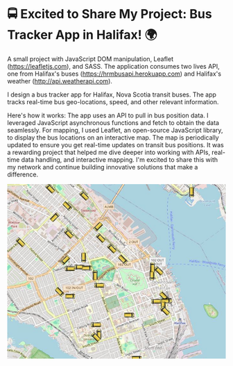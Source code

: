 # 🚍 Excited to Share My Project: Bus Tracker App in Halifax! 🌍

A small project with JavaScript DOM manipulation, Leaflet (https://leafletjs.com), and SASS.
The application consumes two lives API, one from Halifax's buses (https://hrmbusapi.herokuapp.com) and Halifax's weather (http://api.weatherapi.com). 

I design a bus tracker app for Halifax, Nova Scotia transit buses. The app tracks real-time bus geo-locations, speed, and other relevant information.

Here's how it works:
The app uses an API to pull in bus position data.
I leveraged JavaScript asynchronous functions and fetch to obtain the data seamlessly.
For mapping, I used Leaflet, an open-source JavaScript library, to display the bus locations on an interactive map.
The map is periodically updated to ensure you get real-time updates on transit bus positions.
It was a rewarding project that helped me dive deeper into working with APIs, real-time data handling, and interactive mapping. I'm excited to share this with my network and continue building innovative solutions that make a difference.


![Screenshot](/1737675725161.jfif?raw=true "Optional Title")
